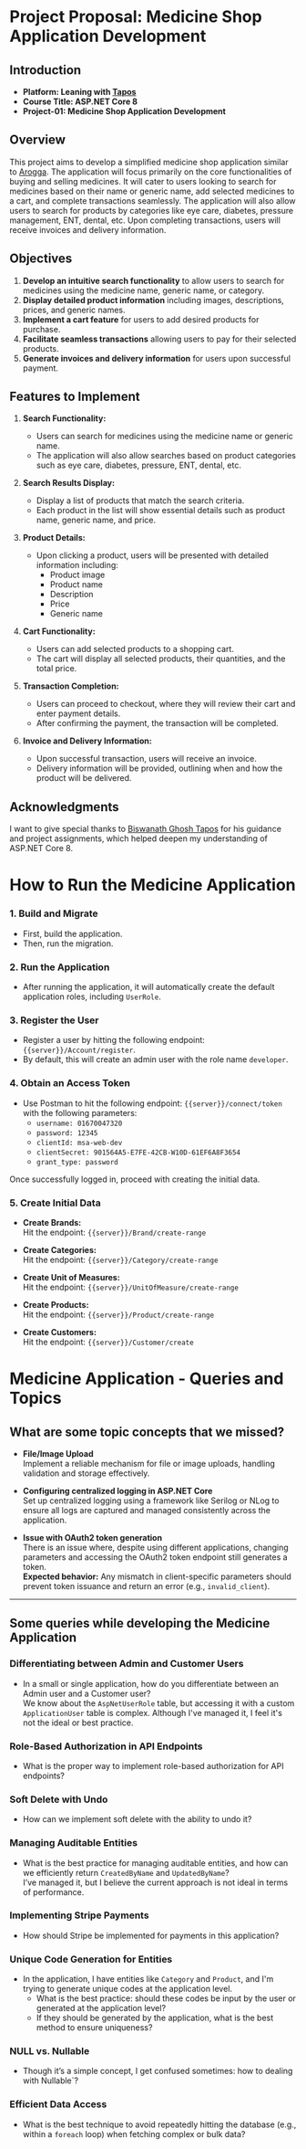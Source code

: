# Project Proposal: Medicine Shop Application Development

## Introduction

- **Platform: Leaning with [Tapos](https://www.linkedin.com/in/taposg/)**
- **Course Title: ASP.NET Core 8**
- **Project-01: Medicine Shop Application Development**

## Overview

This project aims to develop a simplified medicine shop application similar to [Arogga](https://www.arogga.com/). The application will focus primarily on the core functionalities of buying and selling medicines. It will cater to users looking to search for medicines based on their name or generic name, add selected medicines to a cart, and complete transactions seamlessly. The application will also allow users to search for products by categories like eye care, diabetes, pressure management, ENT, dental, etc. Upon completing transactions, users will receive invoices and delivery information.

## Objectives

1. **Develop an intuitive search functionality** to allow users to search for medicines using the medicine name, generic name, or category.
2. **Display detailed product information** including images, descriptions, prices, and generic names.
3. **Implement a cart feature** for users to add desired products for purchase.
4. **Facilitate seamless transactions** allowing users to pay for their selected products.
5. **Generate invoices and delivery information** for users upon successful payment.

## Features to Implement

1. **Search Functionality:**

   - Users can search for medicines using the medicine name or generic name.
   - The application will also allow searches based on product categories such as eye care, diabetes, pressure, ENT, dental, etc.

2. **Search Results Display:**

   - Display a list of products that match the search criteria.
   - Each product in the list will show essential details such as product name, generic name, and price.

3. **Product Details:**

   - Upon clicking a product, users will be presented with detailed information including:
     - Product image
     - Product name
     - Description
     - Price
     - Generic name

4. **Cart Functionality:**

   - Users can add selected products to a shopping cart.
   - The cart will display all selected products, their quantities, and the total price.

5. **Transaction Completion:**

   - Users can proceed to checkout, where they will review their cart and enter payment details.
   - After confirming the payment, the transaction will be completed.

6. **Invoice and Delivery Information:**
   - Upon successful transaction, users will receive an invoice.
   - Delivery information will be provided, outlining when and how the product will be delivered.
   
## Acknowledgments

I want to give special thanks to [Biswanath Ghosh Tapos](https://www.linkedin.com/in/taposg/) for his guidance and project assignments, which helped deepen my understanding of ASP.NET Core 8.

# How to Run the Medicine Application

### 1. Build and Migrate
- First, build the application.
- Then, run the migration.

### 2. Run the Application
- After running the application, it will automatically create the default application roles, including `UserRole`.

### 3. Register the User
- Register a user by hitting the following endpoint: `{{server}}/Account/register`.
- By default, this will create an admin user with the role name `developer`.

### 4. Obtain an Access Token
- Use Postman to hit the following endpoint: `{{server}}/connect/token` with the following parameters:
  - `username: 01670047320`
  - `password: 12345`
  - `clientId: msa-web-dev`
  - `clientSecret: 901564A5-E7FE-42CB-W10D-61EF6A8F3654`
  - `grant_type: password`
  
Once successfully logged in, proceed with creating the initial data.

### 5. Create Initial Data
- **Create Brands:**  
  Hit the endpoint: `{{server}}/Brand/create-range`
  
- **Create Categories:**  
  Hit the endpoint: `{{server}}/Category/create-range`
  
- **Create Unit of Measures:**  
  Hit the endpoint: `{{server}}/UnitOfMeasure/create-range`
  
- **Create Products:**  
  Hit the endpoint: `{{server}}/Product/create-range`
  
- **Create Customers:**  
  Hit the endpoint: `{{server}}/Customer/create`


# Medicine Application - Queries and Topics

## What are some topic concepts that we missed?

- **File/Image Upload**  
  Implement a reliable mechanism for file or image uploads, handling validation and storage effectively.

- **Configuring centralized logging in ASP.NET Core**  
  Set up centralized logging using a framework like Serilog or NLog to ensure all logs are captured and managed consistently across the application.

- **Issue with OAuth2 token generation**  
  There is an issue where, despite using different applications, changing parameters and accessing the OAuth2 token endpoint still generates a token.  
  **Expected behavior:** Any mismatch in client-specific parameters should prevent token issuance and return an error (e.g., `invalid_client`).

---

## Some queries while developing the Medicine Application

### Differentiating between Admin and Customer Users

- In a small or single application, how do you differentiate between an Admin user and a Customer user?  
  We know about the `AspNetUserRole` table, but accessing it with a custom `ApplicationUser` table is complex. Although I've managed it, I feel it's not the ideal or best practice.

### Role-Based Authorization in API Endpoints

- What is the proper way to implement role-based authorization for API endpoints?

### Soft Delete with Undo

- How can we implement soft delete with the ability to undo it?

### Managing Auditable Entities

- What is the best practice for managing auditable entities, and how can we efficiently return `CreatedByName` and `UpdatedByName`?  
  I’ve managed it, but I believe the current approach is not ideal in terms of performance.

### Implementing Stripe Payments

- How should Stripe be implemented for payments in this application?

### Unique Code Generation for Entities

- In the application, I have entities like `Category` and `Product`, and I'm trying to generate unique codes at the application level.  
  - What is the best practice: should these codes be input by the user or generated at the application level?  
  - If they should be generated by the application, what is the best method to ensure uniqueness?

### NULL vs. Nullable

- Though it’s a simple concept, I get confused sometimes: how to dealing with Nullable`?

### Efficient Data Access

- What is the best technique to avoid repeatedly hitting the database (e.g., within a `foreach` loop) when fetching complex or bulk data?